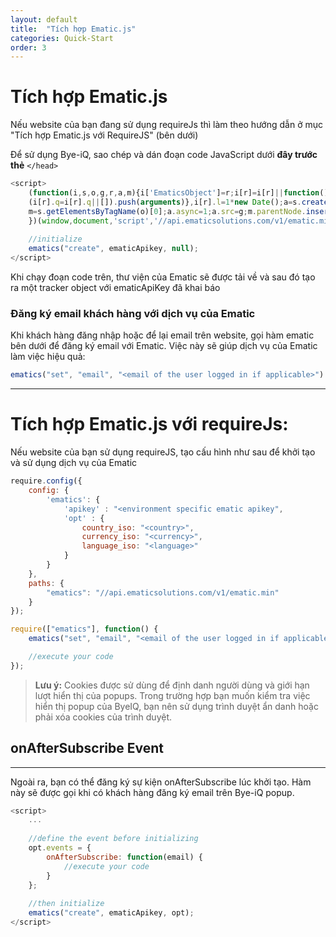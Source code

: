 ```yaml
---
layout: default
title:  "Tích hợp Ematic.js"
categories: Quick-Start
order: 3
---
```


# Tích hợp Ematic.js

Nếu website của bạn đang sử dụng requireJs thì làm theo hướng dẫn ở mục "Tích hợp Ematic.js với RequireJS" (bên dưới)

Để sử dụng Bye-iQ, sao chép và dán đoạn code JavaScript dưới __đây trước thẻ__ ```</head>```


```js
<script>
    (function(i,s,o,g,r,a,m){i['EmaticsObject']=r;i[r]=i[r]||function(){
    (i[r].q=i[r].q||[]).push(arguments)},i[r].l=1*new Date();a=s.createElement(o),
    m=s.getElementsByTagName(o)[0];a.async=1;a.src=g;m.parentNode.insertBefore(a,m)
    })(window,document,'script','//api.ematicsolutions.com/v1/ematic.min.js','ematics');
    
    //initialize
    ematics("create", ematicApikey, null);
</script>
```

Khi chạy đoạn code trên, thư viện của Ematic sẽ được tải về và sau đó tạo ra một tracker object với ematicApiKey đã khai báo

### Đăng ký email khách hàng với dịch vụ của Ematic

Khi khách hàng đăng nhập hoặc để lại email trên website, gọi hàm ematic bên dưới để đăng ký email với Ematic. Việc này sẽ giúp dịch vụ của Ematic làm việc hiệu quả:

```js
ematics("set", "email", "<email of the user logged in if applicable>")
```
---
# Tích hợp Ematic.js với requireJs:

Nếu website của bạn sử dụng requireJS, tạo cấu hình như sau để khởi tạo và sử dụng dịch vụ của Ematic

```js
require.config({
    config: {
        'ematics': {
            'apikey' : "<environment specific ematic apikey",
            'opt' : {
                country_iso: "<country>",
                currency_iso: "<currency>",
                language_iso: "<language>"
            }
        }
    },
    paths: {
        "ematics": "//api.ematicsolutions.com/v1/ematic.min"
    }
});

require(["ematics"], function() {
    ematics("set", "email", "<email of the user logged in if applicable>");

    //execute your code
});
```
> __Lưu ý:__ Cookies được sử dùng để định danh người dùng và giới hạn lượt hiển thị của popups. Trong trường hợp bạn muốn kiểm tra việc hiển thị popup của ByeIQ, bạn nên sử dụng trình duyệt ẩn danh hoặc phải xóa cookies của trình duyệt.

## onAfterSubscribe Event
---
Ngoài ra, bạn có thể đăng ký sự kiện onAfterSubscribe lúc khởi tạo. Hàm này sẽ được gọi khi có khách hàng đăng ký email trên Bye-iQ popup.

```js
<script>
    ...
    
    //define the event before initializing
    opt.events = {
        onAfterSubscribe: function(email) {
            //execute your code
        }
    };
    
    //then initialize
    ematics("create", ematicApikey, opt);
</script>
```